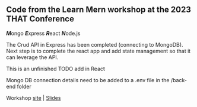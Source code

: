 Code from the Learn Mern workshop at the 2023 THAT Conference
----

***M***ongo
***E***xpress
***R***eact
***N***ode.js

The Crud API in Express has been completed (connecting to MongoDB). Next step is to complete the react app and add state management so that it can leverage the API. 

This is an unfinished TODO add in React

Mongo DB connection details need to be added to a .env file in the /back-end folder

Workshop [site](https://javascripteverything.com/landing/learn-to-mern.php) | [Slides](https://docs.google.com/presentation/d/1JXMArDZAv_5bopw5_BN-gJzn05ghuNjosNZjOZKXqAk/edit?usp=sharing)